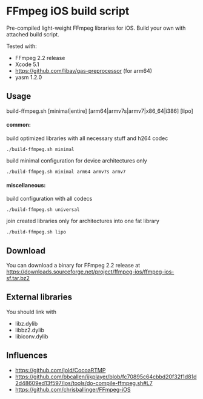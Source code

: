 # FFmpeg iOS build script

Pre-compiled light-weight FFmpeg libraries for iOS. Build your own with attached build script.

Tested with:

* FFmpeg 2.2 release
* Xcode 5.1
* https://github.com/libav/gas-preprocessor (for arm64)
* yasm 1.2.0

## Usage

build-ffmpeg.sh [minimal|entire] [arm64|armv7s|armv7|x86_64|i386] [lipo] 

#### common:

build optimized libraries with all necessary stuff and h264 codec 
```
./build-ffmpeg.sh minimal
```
build minimal configuration for device architectures only 
```
./build-ffmpeg.sh minimal arm64 armv7s armv7
```

#### miscellaneous:
build configuration with all codecs 
```
./build-ffmpeg.sh universal
```
join created libraries only for architectures into one fat library
```
./build-ffmpeg.sh lipo
```

## Download

You can download a binary for FFmpeg 2.2 release at https://downloads.sourceforge.net/project/ffmpeg-ios/ffmpeg-ios-sf.tar.bz2

## External libraries

You should link with

* libz.dylib
* libbz2.dylib
* libiconv.dylib

## Influences

* https://github.com/jold/CocoaRTMP
* https://github.com/bbcallen/ijkplayer/blob/fc70895c64cbbd20f32f1d81d2d48609ed13f597/ios/tools/do-compile-ffmpeg.sh#L7
* https://github.com/chrisballinger/FFmpeg-iOS
